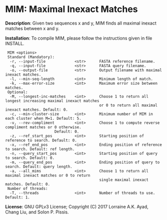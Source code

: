 MIM: Maximal Inexact Matches
===

<b>Description</b>: Given two sequences x and y, MIM finds all maximal inexact matches between
x and y.

<b>Installation</b>: To compile MIM, please follow the instructions given in file INSTALL.
```
 MIM <options>
 Standard (Mandatory):
  -r, --input-file             <str>      FASTA reference filename.
  -q, --input-file             <str>      FASTA query filename.
  -o, --output-file            <str>      Output filename with maximal inexact matches.
  -l, --min-seq-length         <int>      Minimum length of match.
  -k, --max-error-size         <int>      Maximum error size between matches.
 Optional:
  -M, --longest-inc-matches    <int>      Choose 1 to return all longest increasing maximal inexact matches
                                          or 0 to return all maximal inexact matches. Default: 0.
  -c, --min-cluster-size       <int>      Minimum number of MIM in each cluster when M=1. Default: 5.
  -v, --rev-compliment         <int>      Choose 1 to compute reverse compliment matches or 0 otherwise. 
					  Default: 0.
  -z, --ref_start_pos          <int>      Starting position of reference to search. Default: 0.
  -x, --ref_end_pos            <int>      Ending position of reference to search. Default: ref length.
  -n, --query_start_pos        <int>      Starting position of query to search. Default: 0.
  -m, --query_end_pos          <int>      Ending position of query to search. Default: query length.
  -a, --all_mims               <int>      Choose 1 to return all maximal inexact matches or 0 to return
                                          single maximal inexact matches. Default: 0.
 Number of threads: 
  -T, --threads                <int>      Number of threads to use. Default: 1.
```

<b>License</b>: GNU GPLv3 License; Copyright (C) 2017 Lorraine A.K. Ayad, Chang Liu, and Solon P. Pissis.

